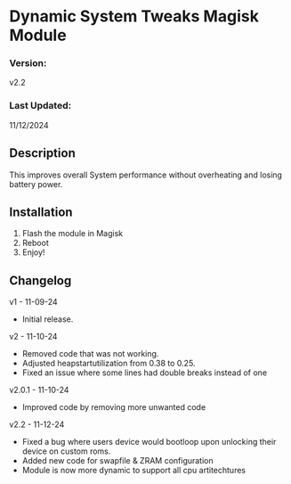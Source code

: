 # Dynamic System Tweaks Magisk Module

### Version:
v2.2

### Last Updated:
11/12/2024


## Description
This improves overall System performance without overheating and losing battery power.


## Installation 
1. Flash the module in Magisk
3. Reboot
4. Enjoy!

## Changelog
v1 - 11-09-24
- Initial release.

v2 - 11-10-24
- Removed code that was not working.
- Adjusted heapstartutilization from 0.38 to 0.25.
- Fixed an issue where some lines had double breaks instead of one

v2.0.1 - 11-10-24
- Improved code by removing more unwanted code

v2.2 - 11-12-24
- Fixed a bug where users device would bootloop upon unlocking their device on custom roms.
- Added new code for swapfile & ZRAM configuration
- Module is now more dynamic to support all cpu artitechtures

